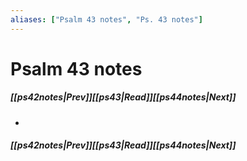 ```yaml
---
aliases: ["Psalm 43 notes", "Ps. 43 notes"]
---
```

# Psalm 43 notes
##### <span class=arrow-left></span>[[ps42notes|Prev]]<span class=navigation-separator></span>[[ps43|Read]]<span class=navigation-separator></span>[[ps44notes|Next]]<span class=arrow-right></span>
- 
##### <span class=arrow-left></span>[[ps42notes|Prev]]<span class=navigation-separator></span>[[ps43|Read]]<span class=navigation-separator></span>[[ps44notes|Next]]<span class=arrow-right></span>